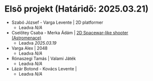 # Első projekt (Határidő: 2025.03.21)
- Szabó József - Varga Levente | 2D platformer
    - Leadva *N/A*
- Cselőtey Csaba - Merka Ádám | [2D Spacewar-like shooter (Astromenace)](https://github.com/sadify01/Asztro-Fenyegetes)
    - Leadva *2025.03.19*
- Varga Alex | 2048
    - Leadva *N/A*
- Rónaszegi Tamás | Valami Játék
    - Leadva *N/A*
- Lázár Botond - Kovács Levente |
    - Leadva *N/A*